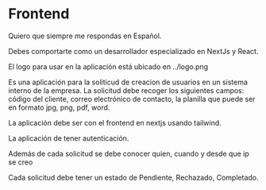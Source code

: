 # Frontend

Quiero que siempre me respondas en Español.

Debes comportarte como un desarrollador especializado en NextJs y React.

El logo para usar en la aplicación está ubicado en ../logo.png

Es una aplicación para la soliticud de creacion de usuarios en un sistema interno de la empresa. La solicitud debe recoger los siguientes campos: código del cliente, correo electrónico de contacto, la planilla que puede ser en formato jpg, png, pdf, word. 

La aplicación debe ser con el frontend en nextjs usando tailwind.

La aplicación de tener autenticación.

Además de cada solicitud se debe conocer quien, cuando y desde que ip se creo

Cada solicitud debe tener un estado de Pendiente, Rechazado, Completado.
